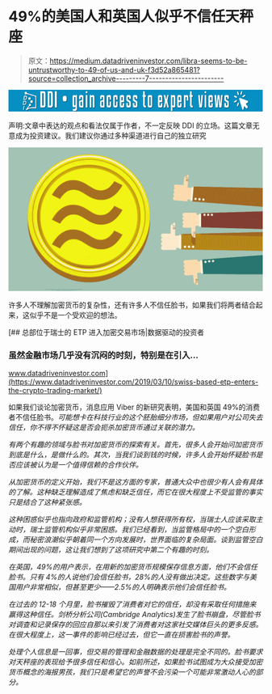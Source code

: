 # 49%的美国人和英国人似乎不信任天秤座

> 原文：<https://medium.datadriveninvestor.com/libra-seems-to-be-untrustworthy-to-49-of-us-and-uk-f3d52a865481?source=collection_archive---------7----------------------->

[![](img/10a553b81feb0b65c264f744e333dd62.png)](http://www.track.datadriveninvestor.com/1B9E)

声明:文章中表达的观点和看法仅属于作者，不一定反映 DDI 的立场。这篇文章无意成为投资建议。我们建议你通过多种渠道进行自己的独立研究

![](img/619943038f1999007f92c1e7f71beb1f.png)

许多人不理解加密货币的复杂性，还有许多人不信任脸书，如果我们将两者结合起来，这似乎不是一个受欢迎的想法。

[](https://www.datadriveninvestor.com/2019/03/10/swiss-based-etp-enters-the-crypto-trading-market/) [## 总部位于瑞士的 ETP 进入加密交易市场|数据驱动的投资者

### 虽然金融市场几乎没有沉闷的时刻，特别是在引入…

www.datadriveninvestor.com](https://www.datadriveninvestor.com/2019/03/10/swiss-based-etp-enters-the-crypto-trading-market/) 

如果我们谈论加密货币，消息应用 Viber 的新研究表明，美国和英国 49%的消费者不信任脸书。[](https://www.thecoinrepublic.com/us-lawmakers-grill-libra-for-its-fallacies-in-congressional-hearing/)*可能想卡在科技行业的这个胚胎细分市场，但如果用户对公司失去信任，你不得不怀疑这是否会扼杀加密货币通过关联的潜力。*

*有两个有趣的领域与脸书对加密货币的探索有关。首先，很多人会开始问加密货币到底是什么，是做什么的。其次，当我们谈到钱的时候，许多人会开始怀疑脸书是否应该被认为是一个值得信赖的合作伙伴。*

*从加密货币的定义开始，我们不是这方面的专家，普通大众中也很少有人会有具体的了解。这种缺乏理解造成了焦虑和缺乏信任，而它在很大程度上不受监管的事实只是结合了这种紧张感。*

*这种困惑似乎也指向政府和监管机构；没有人想获得所有权，当瑞士人应该采取主动时，瑞士监管机构似乎非常困惑。我们已经看到，当监管格局中的一个空白形成，而秘密浪潮似乎朝着同一个方向发展时，世界面临的复杂局面。谈到监管空白期间出现的问题，这让我们想到了这项研究中第二个有趣的时刻。*

*在英国，49%的用户表示，在用新的加密货币规模保存信息方面，他们不会信任脸书。只有 4%的人说他们会信任脸书，28%的人没有做出决定。这些数字与美国用户非常相似，但甚至更少——2.5%的人明确表示他们会信任脸书。*

*在过去的 12-18 个月里，脸书摧毁了消费者对它的信任，却没有采取任何措施来赢得这种信任。剑桥分析公司(Cambridge Analytics)发生了脸书崩盘，尽管脸书对调查和记录保存的回应自那以来引发了消费者对这家社交媒体巨头的更多反感。在很大程度上，这一事件的影响已经过去，但它一直在损害脸书的声誉。*

*处理个人信息是一回事，但交易的管理和金融数据的处理是完全不同的。脸书要求对天秤座的表现给予很多信任和信心。如前所述，如果脸书试图成为大众接受加密货币概念的海报男孩，我们只是希望它的声誉不会污染一个可能非常激动人心的部分。*